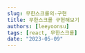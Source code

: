 ```yaml
---
slug: 무한스크롤의-구현
title: 무한스크롤 구현해보기
authors: [leeyoonsu]
tags: [react, 무한스크롤]
date: "2023-05-09"
---
```

